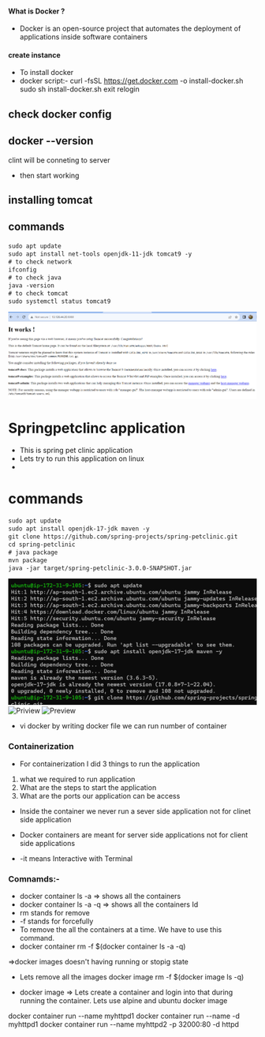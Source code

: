 #### What is Docker ?

* Docker is an open-source project that automates the deployment of
applications inside software containers



#### create instance
* To install docker
* docker script:- 
curl -fsSL https://get.docker.com -o install-docker.sh
sudo sh install-docker.sh
exit
relogin

## check docker config
## docker --version
clint will be conneting to server
* then start working
## installing tomcat

## commands
```
sudo apt update
sudo apt install net-tools openjdk-11-jdk tomcat9 -y
# to check network
ifconfig
# to check java
java -version
# to check tomcat
sudo systemctl status tomcat9
```
![Peview](./Images/docker1.png)

# Springpetclinc application
* This is spring pet clinic application
* Lets try to run this application on linux
* 
# commands 
```
sudo apt update
sudo apt install openjdk-17-jdk maven -y
git clone https://github.com/spring-projects/spring-petclinic.git
cd spring-petclinic
# java package
mvn package
java -jar target/spring-petclinic-3.0.0-SNAPSHOT.jar
```
![Priview](./Images/docker2.png)
![Priview](./Imagaes/Docker3.png)
![Preview](./Images/docker4.png)

* vi docker
by writing docker file we can run number of container

### Containerization
* For containerization I did 3 things to run the application
1. what we required to run application
2. What are the steps to start the application
2. What are the ports  our application can be access 

* Inside the container we never run a sever side application not for clinet side application

* Docker containers are meant for server side applications not for client side applications 
* -it means Interactive with Terminal

### Comnamds:-
* docker container ls -a 
=> shows all the containers
* docker container ls -a -q
=> shows all the containers Id
* rm stands for remove
* -f stands for forcefully
* To remove the all the containers at a time. We have to use this command.
* docker container rm -f $(docker container ls -a -q) 


=>docker images doesn't having running or stopig state
* Lets remove all the images docker image rm -f $(docker image ls -q)

* docker image 
=> Lets create a container and login into that during running the container. Lets use alpine and ubuntu docker image

 docker container run --name myhttpd1
 docker container run --name -d myhttpd1
 docker container run --name myhttpd2 -p 32000:80 -d httpd

